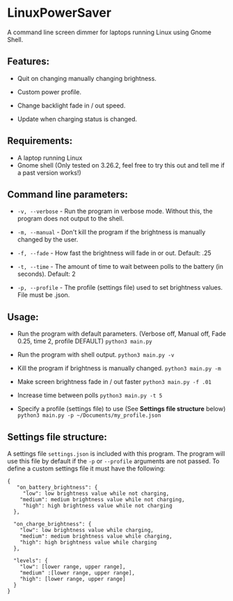 # LinuxPowerSaver

A command line screen dimmer for laptops running Linux using Gnome Shell.

## Features:

- Quit on changing manually changing brightness.

- Custom power profile.

- Change backlight fade in / out speed.

- Update when charging status is changed.

## Requirements:

- A laptop running Linux
- Gnome shell (Only tested on 3.26.2, feel free to try this out and tell me if a past version works!)

## Command line parameters:

- `-v, --verbose` - Run the program in verbose mode. Without this, the program does not output to the shell.

- `-m, --manual` - Don't kill the program if the brightness is manually changed by the user.

- `-f, --fade` - How fast the brightness will fade in or out. Default: .25

- `-t, --time` - The amount of time to wait between polls to the battery (in seconds). Default: 2

- `-p, --profile` - The profile (settings file) used to set brightness values. File must be .json.

## Usage:

- Run the program with default parameters. (Verbose off, Manual off, Fade 0.25, time 2, profile DEFAULT)
`python3 main.py`

- Run the program with shell output.
`python3 main.py -v`

- Kill the program if brightness is manually changed.
`python3 main.py -m`

- Make screen brightness fade in / out faster
`python3 main.py -f .01`

- Increase time between polls
`python3 main.py -t 5`

- Specify a profile (settings file) to use (See **Settings file structure** below)
`python3 main.py -p ~/Documents/my_profile.json`

## Settings file structure:

A settings file `settings.json` is included with this program. The program will use this file by default if the
`-p` or `--profile` arguments are not passed. To define a custom settings file it must have the following:


    {
       "on_battery_brightness": {
         "low": low brightness value while not charging,
        "medium": medium brightness value while not charging,
         "high": high brightness value while not charging
      },
       
      "on_charge_brightness": {
        "low": low brightness value while charging,
        "medium": medium brightness value while charging,
        "high": high brightness value while charging
      },
      
      "levels": {
        "low": [lower range, upper range],
        "medium" :[lower range, upper range],
        "high": [lower range, upper range]
      }
    }
